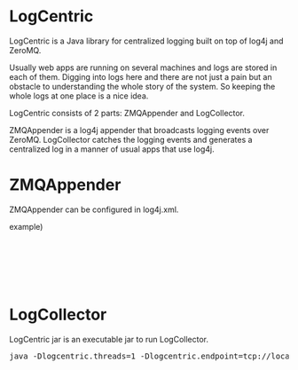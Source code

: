 # LogCentric

LogCentric is a Java library for centralized logging built on top of log4j and ZeroMQ.

Usually web apps are running on several machines and logs are stored in each of them.
Digging into logs here and there are not just a pain but an obstacle to understanding the whole story of the system.
So keeping the whole logs at one place is a nice idea.

LogCentric consists of 2 parts: ZMQAppender and LogCollector.

ZMQAppender is a log4j appender that broadcasts logging events over ZeroMQ.
LogCollector catches the logging events and generates a centralized log in a manner of usual apps that use log4j.

# ZMQAppender

ZMQAppender can be configured in log4j.xml.

example)

<pre>
	<appender name="logcentric" class="com.y1ban.logcentric.publisher.ZMQAppender">
		<param name="threads" value="1" />
		<param name="endpoint" value="tcp://*:5556" />
		<param name="blocking" value="true" />
	</appender>
</pre>

# LogCollector

LogCentric jar is an executable jar to run LogCollector.

<pre>
java -Dlogcentric.threads=1 -Dlogcentric.endpoint=tcp://localhost:5556 -Dlogcentric.blocking=true -jar logcentric-<VERSION>.jar
</pre>